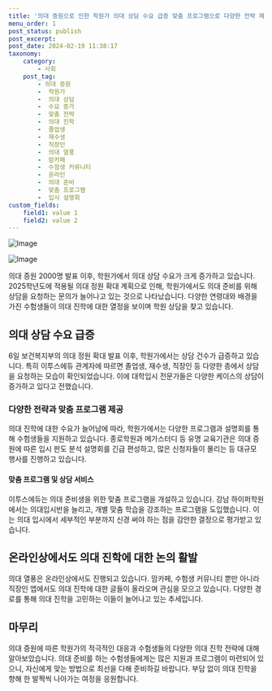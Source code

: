 ```yaml
---
title: '의대 증원으로 인한 학원가 의대 상담 수요 급증 맞춤 프로그램으로 다양한 전략 제공'
menu_order: 1
post_status: publish
post_excerpt: 
post_date: 2024-02-19 11:38:17
taxonomy:
    category:
        - 사회
    post_tag:
        - 의대 증원
        -  학원가
        -  의대 상담
        -  수요 증가
        -  맞춤 전략
        -  의대 진학
        -  졸업생
        -  재수생
        -  직장인
        -  의대 열풍
        -  맘카페
        -  수험생 커뮤니티
        -  온라인
        -  의대 준비
        -  맞춤 프로그램
        -  입시 설명회
custom_fields:
    field1: value 1
    field2: value 2
---
```


![Image](https://imgnews.pstatic.net/image/277/2024/02/13/0005378827_001_20240213095401349.jpg?type=w647)

![Image](https://imgnews.pstatic.net/image/277/2024/02/13/0005378827_002_20240213095401400.jpg?type=w647)

의대 증원 2000명 발표 이후, 학원가에서 의대 상담 수요가 크게 증가하고 있습니다. 2025학년도에 적용될 의대 정원 확대 계획으로 인해, 학원가에서도 의대 준비를 위해 상담을 요청하는 문의가 늘어나고 있는 것으로 나타났습니다. 다양한 연령대와 배경을 가진 수험생들이 의대 진학에 대한 열정을 보이며 학원 상담을 찾고 있습니다.
## 의대 상담 수요 급증
6일 보건복지부의 의대 정원 확대 발표 이후, 학원가에서는 상담 건수가 급증하고 있습니다. 특히 이투스에듀 관계자에 따르면 졸업생, 재수생, 직장인 등 다양한 층에서 상담을 요청하는 모습이 확인되었습니다. 이에 대학입시 전문가들은 다양한 케이스의 상담이 증가하고 있다고 전했습니다.
### 다양한 전략과 맞춤 프로그램 제공
의대 진학에 대한 수요가 늘어남에 따라, 학원가에서는 다양한 프로그램과 설명회를 통해 수험생들을 지원하고 있습니다. 종로학원과 메가스터디 등 유명 교육기관은 의대 증원에 따른 입시 판도 분석 설명회를 긴급 편성하고, 많은 신청자들이 몰리는 등 대규모 행사를 진행하고 있습니다.
#### 맞춤 프로그램 및 상담 서비스
이투스에듀는 의대 준비생을 위한 맞춤 프로그램을 개설하고 있습니다. 강남 하이퍼학원에서는 의대입시반을 늘리고, 개별 맞춤 학습을 강조하는 프로그램을 도입했습니다. 이는 의대 입시에서 세부적인 부분까지 신경 써야 하는 점을 감안한 결정으로 평가받고 있습니다.
## 온라인상에서도 의대 진학에 대한 논의 활발
의대 열풍은 온라인상에서도 진행되고 있습니다. 맘카페, 수험생 커뮤니티 뿐만 아니라 직장인 앱에서도 의대 진학에 대한 글들이 올라오며 관심을 모으고 있습니다. 다양한 경로를 통해 의대 진학을 고민하는 이들이 늘어나고 있는 추세입니다.
## 마무리
의대 증원에 따른 학원가의 적극적인 대응과 수험생들의 다양한 의대 진학 전략에 대해 알아보았습니다. 의대 준비를 하는 수험생들에게는 많은 지원과 프로그램이 마련되어 있으니, 자신에게 맞는 방법으로 최선을 다해 준비하길 바랍니다. 부담 없이 의대 진학을 향해 한 발짝씩 나아가는 여정을 응원합니다.
